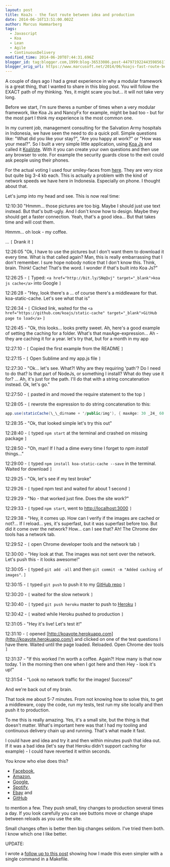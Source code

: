 ```yaml
---
layout: post
title: KoaJs - the fast route between idea and production
date: 2014-06-16T13:51:00.002Z
author: Marcus Hammarberg
tags:
  - Javascript
  - Koa
  - Lean
  - Agile
  - ContinuousDelivery
modified_time: 2014-06-20T07:44:31.696Z
blogger_id: tag:blogger.com,1999:blog-36533086.post-4479719224435985617
blogger_orig_url: https://www.marcusoft.net/2014/06/koajs-fast-route-between-idea-and.html
---
```


A couple of days ago I had a great experience in why a modular framework is a great thing, that I wanted to share in this blog post. You will follow the EXACT path of my thinking. Yes, it might scare you but... it will not take very long.

Before we start, I'm sure theres a number of times when a very modular framework, like Koa Js and NancyFx for example, might be bad too - but for the most part I think my experience is the most common one.

In my current job, management consulting for the Salvation Army hospitals in Indonesia, we have seen the need to do a quick poll. Simple questions like: "What did you like your stay?", "Are you happy at work?" or "How was your meal?". So I built a very simple little application, using <a href="http://www.koajs.com/" target="_blank">Koa Js</a> and called it <a href="http://koavote.herokuapp.com/" target="_blank">KoaVote</a>. With it you can create your own questions and then use any browser to vote. For example the security guards close to the exit could ask people using their phones.

For the actual voting I used four smiley-faces from <a href="http://pixabay.com/en/users/OpenIcons/" target="_blank">here</a>. They are very nice but quite big 3-4 kb each. This is actually a problem with the kind of network speeds we have here in Indonesia. Especially on phone. I thought about that.

Let's jump into my head and see. This is now real time:

12:10:30 "Hmmm... those pictures are too big. Maybe I should just use text instead. But that's butt-ugly. And I don't know how to design. Maybe they should get a faster connection. Yeah, that's a good idea... But that takes time and will cost them.

Hmmm... oh look - my coffee.

... `[` Drank it `]`

12:26:05 "Ok, I have to use the pictures but I don't want them to download it every time. What is that called again? Man, this is really embarrassing that I don't remember. I sure hope nobody notice that I don't know this. Think, brain. Think! Cache! That's the word. I wonder if that's built into Koa Js?"

12:26:25 - `[`  Typed: `<a href="http://bit.ly/SNqQvj" target="_blank">koa js cache</a>` into Google  `]`

12:26:28 - "Hey, look there's a ... of course there's a middleware for that. koa-static-cache. Let's see what that is"

12:26:34 - `[` Clicked link, waited for the `<a href="https://github.com/koajs/static-cache" target="_blank">GitHub page to load</a>` `]`

12:26:45 - "Ok, this looks... looks pretty sweet. Ah, here's a good example of setting the caching for a folder. What's that maxAge-expression... Ah - they are caching it for a year. let's try that, but for a month in my app

12:27:10 - `[` Copied the first example from the README `]`

12:27:15 - `[` Open Sublime and my app.js file `]`

12:27:30 - "Ok... let's see. What?! Why are they requiring 'path'? Do I need to do that? Is that part of NodeJs, or something I install? What do they use it for? ... Ah, it's just for the path. I'll do that with a string concatenation instead. Ok, let's go."

12:27:50 - `[` pasted in and moved the require statement to the top `]`

12:28:05 - `[` rewrote the expression to do string concatenation to this:

```c#
app.use(staticCache(\_\_dirname + '/public/img'), { maxAge: 30 _24_ 60 \* 60 }); ]
```

12:28:35 - "Ok, that looked simple let's try this out"

12:28:40 - `[` typed `npm start` at the terminal and crashed on missing package `]`

12:28:50 - "Oh, man! If I had a dime every time I forget to _npm install_ things..."

12:29:00 - `[` typed `npm install koa-static-cache --save` in the terminal. Waited for download `]`

12:29:25 - "Ok, let's see if my test broke"

12:29:26 - `[` typed npm test and waited for about 1 second `]`

12:29:29 - "No - that worked just fine. Does the site work?"

12:29:33 - `[` typed `npm start`, went to <http://localhost:3000> `]`

12:29:38 - "Hey, it comes up. How can I verify if the images are cached or not?... If I reload... yes, it's superfast, but it was superfast before too. But did it come over the network? How... can I see that? Ah! The Chrome dev tools has a network tab.

12:29:52 - `[` open Chrome developer tools and the network tab `]`

12:30:00 - "Hey look at that. The images was not sent over the network. Let's push this - it looks awesome!"

12:30:05 - `[` typed `git add -all` and then `git commit -m "Added caching of images"`. `]`

12:30:15 - `[` typed `git push` to push it to my <a href="https://github.com/marcusoftnet/koaVote" target="_blank">GitHub repo</a> `]`

12:30:20 - `[` waited for the slow network `]`

12:30:40 - `[` typed `git push heroku` master to push to <a href="http://www.heroku.com/" target="_blank">Heroku</a> `]`

12:30:42 - `[` waited while Heroku pushed to production `]`

12:31:05 - "Hey it's live! Let's test it!"

12:31:10 - `[` opened [http://koavote.herokuapp.com](http://koavote.herokuapp.com/) and clicked on one of the test questions I have there. Waited until the page loaded. Reloaded. Open Chrome dev tools `]`

12:31:37 - "If this worked I'm worth a coffee. Again?! How many is that now today. 1 in the morning then one when I got here and then Hey - look it's up!"

12:31:54 - "Look no network traffic for the images! Success!"

And we're back out of my brain.

That took me about 5-7 minutes. From not knowing how to solve this, to get a middleware, copy the code, run my tests, test run my site locally and then push it to production.

To me this is really amazing. Yes, it's a small site, but the thing is that doesn't matter. What's important here was that I had my tooling and continuous delivery chain up and running. That's what made it fast.

I could have and idea and try it and then within minutes push that idea out. If it was a bad idea (let's say that Heroku didn't support caching for example) - I could have reverted it within seconds.

You know who else does this?

- <a href="http://www.facebook.com/" target="_blank">Facebook</a>,
- <a href="http://www.amazon.com/" target="_blank">Amazon</a>,
- <a href="http://www.google.com/" target="_blank">Google</a>,
- <a href="http://www.spotify.com/" target="_blank">Spotify</a>,
- <a href="http://www.ebay.com/" target="_blank">Ebay</a> and
- <a href="http://www.github.com/" target="_blank">GitHub</a>

to mention a few. They push small, tiny changes to production several times a day. If you look carefully you can see buttons move or change shape between reloads as you use the site.

Small changes often is better then big changes seldom. I've tried them both. I know which one I like better.

UPDATE:

I wrote a <a href="https://www.marcusoft.net/2014/06/koajs-making-make-file-test-push-and.html" target="_blank">follow up to this post</a> showing how I made this even simpler with a single command in a Makefile.
